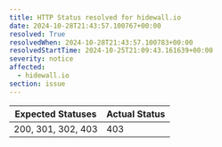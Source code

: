 ```yaml
---
title: HTTP Status resolved for hidewall.io
date: 2024-10-28T21:43:57.100767+00:00
resolved: True
resolvedWhen: 2024-10-28T21:43:57.100783+00:00
resolvedStartTime: 2024-10-25T21:09:43.161639+00:00
severity: notice
affected:
  - hidewall.io
section: issue
---
```


| Expected Statuses | Actual Status  |
|-------------------|----------------|
| 200, 301, 302, 403 | 403 |
